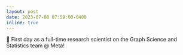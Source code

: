 ```yaml
---
layout: post
date: 2023-07-08 07:59:00-0400
inline: true
---
```


🎉 First day as a full-time research scientist on the Graph Science and Statistics team @ Meta!
